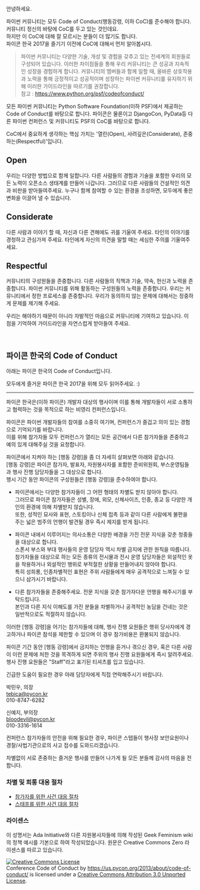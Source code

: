 안녕하세요.  

파이썬 커뮤니티는 모두 Code of Conduct(행동강령, 이하 CoC)를 준수해야 합니다. 커뮤니티 정신의 바탕에 CoC를 두고 있는 것인데요.  
하지만 이 CoC에 대해 잘 모르시는 분들이 더 많기도 합니다.  
파이콘 한국 2017을 즐기기 이전에 CoC에 대해서 먼저 알아봅시다.  

> 파이썬 커뮤니티는 다양한 기술, 개성 및 경험을 갖추고 있는 전세계의 회원들로 구성되어 있습니다. 이러한 차이점들을 통해 우리 커뮤니티는 큰 성공과 지속적인 성장을 경험하게 합니다. 커뮤니티의 멤버들과 함께 일할 때, 올바른 상호작용과 노력을 통해 긍정적이고 성공적이며 성장하는 파이썬 커뮤니티를 유지하기 위해 이러한 가이드라인을 따르기를 권장합니다.  
참고 : https://www.python.org/psf/codeofconduct/  

모든 파이썬 커뮤니티는 Python Software Foundation(이하 PSF)에서 제공하는 Code of Conduct를 바탕으로 합니다. 파이콘은 물론이고 DjangoCon, PyData등 다른 파이썬 컨퍼런스 및 커뮤니티도 PSF의 CoC를 바탕으로 합니다.  

CoC에서 중요하게 생각하는 핵심 가치는 '열린(Open), 사려깊은(Considerate), 존중하는(Respectful)'입니다.  

## Open  
우리는 다양한 방법으로 함께 일합니다. 다른 사람들의 경험과 기술을 포함한 우리의 모든 노력이 오픈소스 생태계를 만들어 나갑니다. 그러므로 다른 사람들의 건설적인 의견과 비판을 받아들여주세요. 누구나 함께 참여할 수 있는 환경을 조성하면, 모두에게 좋은 변화을 이끌어 낼 수 있습니다.  

## Considerate  
다른 사람과 이야기 할 때, 자신과 다른 견해에도 귀를 기울여 주세요. 타인의 이야기를 경청하고 관심가져 주세요. 타인에게 자신의 의견을 말할 때는 세심한 주의를 기울여주세요.  

## Respectful  
커뮤니티의 구성원들을 존중합니다. 다른 사람들의 직책과 기술, 약속, 헌신과 노력을 존중합니다. 파이썬 커뮤니티를 위해 활동하는 구성원들의 노력을 존중합니다. 우리는 커뮤니티에서 정한 프로세스를 존중합니다. 우리가 동의하지 않는 문제에 대해서는 정중하게 문제를 제기해 주세요.  

우리는 해야하기 때문이 아니라 자발적인 마음으로 커뮤니티에 기여하고 있습니다. 이 점을 기억하여 가이드라인을 자연스럽게 받아들여 주세요.  


<br/>

## 파이콘 한국의 Code of Conduct  


아래는 파이콘 한국의 Code of Conduct입니다.  

모두에게 즐거운 파이콘 한국 2017을 위해 모두 읽어주세요. :)  

---
파이콘 한국은(이하 파이콘) 개발자 대상의 행사이며 이를 통해 개발자들이 서로 소통하고 협력하는 것을 목적으로 하는 비영리 컨퍼런스입니다.  

파이콘은 파이썬 개발자들의 참여를 소중히 여기며, 컨퍼런스가 즐겁고 의미 있는 경험으로 기억되기를 바랍니다.  
이를 위해 참가자들 모두 컨퍼런스가 열리는 모든 공간에서 다른 참가자들을 존중하고 예의 있게 대해주실 것을 요청합니다.  

파이콘에서 지켜야 하는 [행동 강령]을 좀 더 자세히 살펴보면 아래와 같습니다.  
[행동 강령]은 파이콘 참가자, 발표자, 자원봉사자를 포함한 준비위원회, 부스운영팀들과 행사 진행 담당자들을 그 대상으로 합니다.  
행시 기간 동안 파이콘의 구성원들은 [행동 강령]을 준수하여야 합니다.  

- 파이콘에서는 다양한 참가자들이 그 어떤 형태의 차별도 받지 않아야 합니다.  
그러므로 파이콘 참가자들은 성별, 장애, 외모, 신체사이즈, 인종, 종교 등 다양한 개인의 환경에 의해 차별받지 않습니다.  
또한, 성적인 묘사와 표현, 스토킹이나 신체 접촉 등과 같이 다른 사람에게 불편을 주는 넓은 범주의 언행이 발견될 경우 즉시 제지를 받게 됩니다.  

- 파이콘 내에서 이루어지는 의사소통은 다양한 배경을 가진 전문 지식을 갖춘 청중들을 대상으로 합니다.  
스폰서 부스와 부대 행사들의 운영 담당자 역시 차별 금지에 관한 원칙을 따릅니다. 참가자들을 대상으로 하는 모든 종류의 전시물과 전시 운영 담당자들은 외설적인 옷을 착용하거나 외설적인 행위로 부적절한 상황을 만들어내지 않아야 합니다.  
특히 성희롱, 인종차별적인 표현은 주위 사람들에게 매우 공격적으로 느껴질 수 있으니 삼가시기 바랍니다.  

- 다른 참가자들을 존중해주세요. 전문 지식을 갖춘 참가자다운 언행을 해주시기를 부탁드립니다.  
본인과 다른 지식 이해도를 가진 분들을 차별하거나 공격적인 농담을 건네는 것은 일반적으로도 적절하지 않습니다.  

이러한 [행동 강령]을 어기는 참가자들에 대해, 행사 진행 요원들은 행위 당사자에게 경고하거나 파이콘 참석을 제한할 수 있으며 이 경우 참가비용은 환불되지 않습니다.  

파이콘 기간 동안 [행동 강령]에서 금지하는 언행을 듣거나 겪으신 경우, 혹은 다른 사람이 이런 문제에 처한 것을 목격하게 되면 주위의 행사 진행 요원들에게 즉시 알려주세요.
행사 진행 요원들은 "Staff"라고 표기된 티셔츠를 입고 있습니다.  

긴급한 도움이 필요한 경우 아래 담당자에게 직접 연락해주시기 바랍니다.  

박민우, 의장  
tebica@pycon.kr  
010-8747-6282  

신예지, 부의장  
bloodevil@pycon.kr   
010-3316-1614  
  
컨퍼런스 참가자들의 안전을 위해 필요한 경우, 파이콘 스텝들이 행사장 보안요원이나 경찰/사법기관으로의 사고 접수를 도와드리겠습니다.

차별없이 서로 존중하는 즐거운 행사를 만들어 나가게 될 모든 분들께 감사의 마음을 전합니다.  

### 차별 및 희롱 대응 절차  
- [참가자를 위한 사건 대응 절차](https://github.com/pythonkr/pycon-code-of-conduct/blob/korean/Attendee%20Procedure%20for%20incident%20handling.md)  
- [스태프를 위한 사건 대응 절차](https://github.com/pythonkr/pycon-code-of-conduct/blob/korean/Staff%20Procedure%20for%20incident%20handling.md)  

### 라이센스  
이 성명서는 Ada Initiative와 다른 자원봉사자들에 의해 작성된 Geek Feminism wiki의 정책 예시를 기본으로 하여 작성되었습니다. 원문은 Creative Commons Zero 라이센스를 따르고 있습니다.  

<a rel="license" href="http://creativecommons.org/licenses/by/3.0/"><img alt="Creative Commons License" style="border-width:0" src="http://i.creativecommons.org/l/by/3.0/88x31.png" /></a><br /><span xmlns:dct="http://purl.org/dc/terms/" href="http://purl.org/dc/dcmitype/Text" property="dct:title" rel="dct:type">Conference Code of Conduct</span> by <a xmlns:cc="http://creativecommons.org/ns#" href="https://us.pycon.org/2013/about/code-of-conduct/" property="cc:attributionName" rel="cc:attributionURL">https://us.pycon.org/2013/about/code-of-conduct/</a> is licensed under a <a rel="license" href="http://creativecommons.org/licenses/by/3.0/">Creative Commons Attribution 3.0 Unported License</a>.
